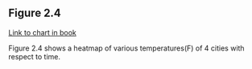 ## Figure 2.4

[Link to chart in book](https://clauswilke.com/dataviz/aesthetic-mapping.html#fig:temp-normals-vs-time)

Figure 2.4 shows a heatmap of various temperatures(F) of 4 cities with respect to time.
